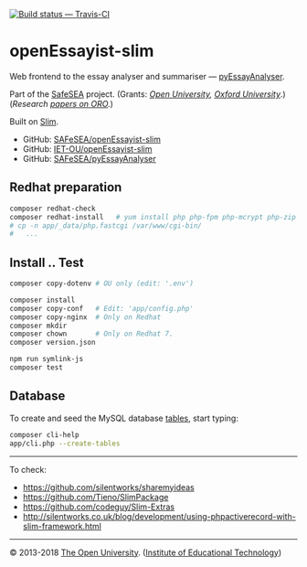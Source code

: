 
[![Build status — Travis-CI][travis-icon]][travis]

# openEssayist-slim

Web frontend to the essay analyser and summariser — [pyEssayAnalyser][py].

Part of the [SafeSEA][] project.
(Grants: _[Open University][ou-grant], [Oxford University][ox-grant]_.)
(_Research [papers on ORO][oro-ss]._)

Built on [Slim][].

* GitHub: [SAFeSEA/openEssayist-slim][gh]
* GitHub: [IET-OU/openEssayist-slim][gh-iet]
* GitHub: [SAFeSEA/pyEssayAnalyser][gh-py]

## Redhat preparation

```sh
composer redhat-check
composer redhat-install   # yum install php php-fpm php-mcrypt php-zip httpd mod_fcgid
# cp -n app/_data/php.fastcgi /var/www/cgi-bin/
#   ...
```

## Install .. Test

```sh
composer copy-dotenv # OU only (edit: '.env')

composer install
composer copy-conf   # Edit: 'app/config.php'
composer copy-nginx  # Only on Redhat
composer mkdir
composer chown       # Only on Redhat 7.
composer version.json

npm run symlink-js
composer test
```

## Database

To create and seed the MySQL database [tables][db], start typing:

```sh
composer cli-help
app/cli.php --create-tables
```

---

To check:

* https://github.com/silentworks/sharemyideas
* https://github.com/Tieno/SlimPackage
* https://github.com/codeguy/Slim-Extras
* http://silentworks.co.uk/blog/development/using-phpactiverecord-with-slim-framework.html


---
© 2013-2018 [The Open University][ou]. ([Institute of Educational Technology][iet])

[ou]: http://www.open.ac.uk/
[iet]: https://iet.open.ac.uk/

[py]: https://github.com/SAFeSEA/pyEssayAnalyser
[gh]: https://github.com/SAFeSEA/openEssayist-slim "Original"
[gh-iet]: https://github.com/IET-OU/openEssayist-slim "Fork"
[gh-py]: https://github.com/SAFeSEA/pyEssayAnalyser "Python"
[travis]: https://travis-ci.org/IET-OU/openEssayist-slim "IET-OU / openEsasyist-slim"
[travis-icon]: https://travis-ci.org/IET-OU/openEssayist-slim.svg
[travis-ss]:  https://travis-ci.org/SAFeSEA/openEssayist-slim "SafeSEA / openEssayist-slim"
[travis-ss-icon]: https://api.travis-ci.org/SAFeSEA/openEssayist-slim.svg
    "Build status – Travis-CI (PHP)"
[slim]: https://docs.slimframework.com/ "Slim Framework v2 (PHP)"
[db]: https://github.com/IET-OU/openEssayist-slim/blob/3.x/app/_data/openessayist-schema.sql#L24 "SQL database schema"

[safesea]: http://www.open.ac.uk/researchprojects/safesea/
  "Supportive Automated Feedback for Short Essay Answers (SAFeSEA)."
[oro-ss]: http://oro.open.ac.uk/cgi/search/archive/advanced?project_details_project_name=SafeSEA "'SafeSEA' on ORO (10 results)"
[oro-oe]: http://oro.open.ac.uk/cgi/search/archive/simple?meta=OpenEssayist& "'OpenEssayist' on ORO (8 results)"
[ou-grant]: http://gow.epsrc.ac.uk/NGBOViewGrant.aspx?GrantRef=EP/J005959/1
  "Supportive Automated Feedback for Short Essay Answers (SAFeSEA) (Open University, 2012-2014) [EPSRC grant: EP/J005959/1]"
[ox-grant]: http://gow.epsrc.ac.uk/NGBOViewGrant.aspx?GrantRef=EP/J005231/1
  "Supportive Automated Feedback for Short Essay Answers (SAFeSEA) (Oxford University, 2012-2014) [EPSRC grant: EP/J005231/1]"

[End]: //.
